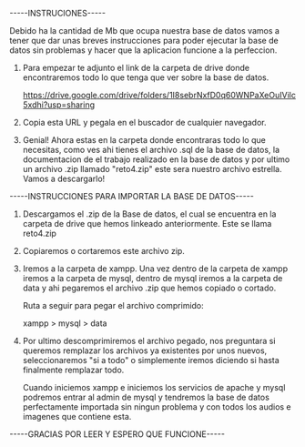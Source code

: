 -----INSTRUCIONES-----

  Debido ha la cantidad de Mb que ocupa nuestra base de datos vamos a tener que
  dar unas breves instrucciones para poder ejecutar la base de datos sin problemas
  y hacer que la aplicacion funcione a la perfeccion.

  1. Para empezar te adjunto el link de la carpeta de drive donde encontraremos todo lo que
     tenga que ver sobre la base de datos.

     https://drive.google.com/drive/folders/1I8sebrNxfD0q60WNPaXeOuIVilc5xdhi?usp=sharing

  2. Copia esta URL y pegala en el buscador de cualquier navegador.

  3. Genial! Ahora estas en la carpeta donde encontraras todo lo que necesitas,
     como ves ahi tienes el archivo .sql de la base de datos, la documentacion de el trabajo
     realizado en la base de datos y por ultimo un archivo .zip llamado "reto4.zip" este sera
     nuestro archivo estrella. Vamos a descargarlo!

-----INSTRUCCIONES PARA IMPORTAR LA BASE DE DATOS-----

  1. Descargamos el .zip de la Base de datos, el cual se encuentra en la carpeta de drive
     que hemos linkeado anteriormente. Este se llama reto4.zip

  3. Copiaremos o cortaremos este archivo zip.

  4. Iremos a la carpeta de xampp. Una vez dentro de la carpeta de xampp iremos a
     la carpeta de mysql, dentro de mysql iremos a la carpeta de data y ahi pegaremos
     el archivo .zip que hemos  copiado o cortado.

     Ruta a seguir para pegar el archivo comprimido:

     xampp > mysql > data

  5. Por ultimo descomprimiremos el archivo pegado, nos preguntara si queremos remplazar los archivos ya existentes por unos
     nuevos, seleccionaremos "si a todo" o simplemente iremos diciendo si hasta finalmente remplazar todo.


     Cuando iniciemos xampp e iniciemos los servicios de apache y mysql podremos entrar al admin de mysql y tendremos la base
     de datos perfectamente importada sin ningun problema y con todos los audios e imagenes que contiene esta.


-----GRACIAS POR LEER Y ESPERO QUE FUNCIONE-----

     

     
